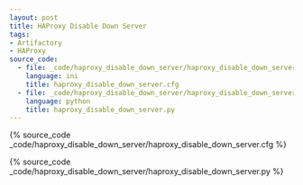 ```yaml
---
layout: post
title: HAProxy Disable Down Server
tags:
- Artifactory
- HAProxy
source_code:
  - file: _code/haproxy_disable_down_server/haproxy_disable_down_server.cfg
    language: ini
    title: haproxy_disable_down_server.cfg
  - file: _code/haproxy_disable_down_server/haproxy_disable_down_server.py
    language: python
    title: haproxy_disable_down_server.py
---
```


{% source_code _code/haproxy_disable_down_server/haproxy_disable_down_server.cfg %}

{% source_code _code/haproxy_disable_down_server/haproxy_disable_down_server.py %}
